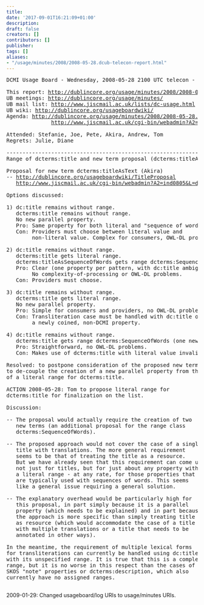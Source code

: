 ```yaml
---
title: 
date: '2017-09-01T16:21:09+01:00'
description: 
draft: false
creators: []
contributors: []
publisher: 
tags: []
aliases:
- "/usage/minutes/2008/2008-05-28.dcub-telecon-report.html"
---
```


<pre>
DCMI Usage Board - Wednesday, 2008-05-28 2100 UTC telecon - report

This report: <a href="http://dublincore.org/usage/minutes/2008/2008-05-28.dcub-telecon-report.html">http://dublincore.org/usage/minutes/2008/2008-05-28.dcub-telecon-report.html</a>
UB meetings: <a href="http://dublincore.org/usage/minutes/">http://dublincore.org/usage/minutes/</a>
UB mail list: <a href="http://www.jiscmail.ac.uk/lists/dc-usage.html">http://www.jiscmail.ac.uk/lists/dc-usage.html</a>
UB wiki: <a href="http://dublincore.org/usageboardwiki/">http://dublincore.org/usageboardwiki/</a>
Agenda: <a href="http://dublincore.org/usage/minutes/2008/2008-05-28.dcub-telecon-agenda.html">http://dublincore.org/usage/minutes/2008/2008-05-28.dcub-telecon-agenda.html</a>
              <a href="http://www.jiscmail.ac.uk/cgi-bin/webadmin?A2=ind0805&amp;L=dc-usage&amp;P=1101">http://www.jiscmail.ac.uk/cgi-bin/webadmin?A2=ind0805&amp;L=dc-usage&amp;P=1101</a>

Attended: Stefanie, Joe, Pete, Akira, Andrew, Tom
Regrets: Julie, Diane

----------------------------------------------------------------------
Range of dcterms:title and new term proposal (dcterms:titleAsText)

Proposal for new term dcterms:titleAsText (Akira)
-- <a href="http://dublincore.org/usageboardwiki/TitleProposal">http://dublincore.org/usageboardwiki/TitleProposal</a>
   <a href="http://www.jiscmail.ac.uk/cgi-bin/webadmin?A2=ind0805&amp;L=dc-usage&amp;P=1467">http://www.jiscmail.ac.uk/cgi-bin/webadmin?A2=ind0805&amp;L=dc-usage&amp;P=1467</a>

Options discussed:

1) dc:title remains without range.
   dcterms:title remains without range.
   No new parallel property.
   Pro: Same property for both literal and "sequence of words".
   Con: Providers must choose between literal value and
        non-literal value. Complex for consumers, OWL-DL problems.

2) dc:title remains without range.
   dcterms:title gets literal range.
   dcterms:titleAsSequenceOfWords gets range dcterms:SequenceOfWords (two new terms)
   Pro: Clear (one property per pattern, with dc:title ambiguous).
        No complexity-of-processing or OWL-DL problems.
   Con: Providers must choose.

3) dc:title remains without range.
   dcterms:title gets literal range.
   No new parallel property.
   Pro: Simple for consumers and providers, no OWL-DL problems
   Con: Transliteration case must be handled with dc:title or with 
        a newly coined, non-DCMI property.

4) dc:title remains without range.
   dcterms:title gets range dcterms:SequenceOfWords (one new term)
   Pro: Straightforward, no OWL-DL problems.
   Con: Makes use of dcterms:title with literal value invalid.

Resolved: to postpone consideration of the proposed new term and
to de-couple the creation of a new parallel property from the issue
of a literal range for dcterms:title.

ACTION 2008-05-28: Tom to propose literal range for
dcterms:title for finalization on the list.

Discussion:

-- The proposal would actually require the creation of two
   new terms (an additional proposal for the range class
   dcterms:SequenceOfWords).

-- The proposed approach would not cover the case of a single
   title with translations. The more general requirement
   seems to be that of treating the title as a resource.
   But we have already seen that this requirement can come up
   not just for titles, but for just about any property with
   a literal range - at any rate, for those properties that
   are typically used with sequences of words. This seems
   like a general issue requiring a general solution.

-- The explanatory overhead would be particularly high for
   this proposal, in part simply because it is a parallel
   property (which needs to be explained) and in part because
   the approach is more specific than simply treating title
   as resource (which would accommodate the case of a title
   with multiple translations or a title that needs to be
   annotated in other ways).

In the meantime, the requirement of multiple lexical forms
for transliterations can currently be handled using dc:title,
with its unspecified range. It is true that this is a complex
range, but it is no worse in this respect than the cases of the
SKOS "note" properties or dcterms:description, which also 
currently have no assigned ranges.

</pre>2009-01-29: Changed usageboard/log URIs to usage/minutes URIs.
